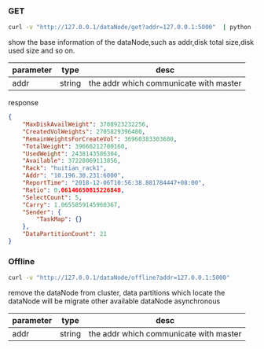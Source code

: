 ### GET
```bash
curl -v "http://127.0.0.1/dataNode/get?addr=127.0.0.1:5000"  | python -m json.tool
```

show the base information of the dataNode,such as addr,disk total size,disk used size and so on.

|parameter | type | desc|
|---|---|---|
|addr|string| the addr which communicate with master

response

``` json
{
    "MaxDiskAvailWeight": 3708923232256,
    "CreatedVolWeights": 2705829396480,
    "RemainWeightsForCreateVol": 36960383303680,
    "TotalWeight": 39666212700160,
    "UsedWeight": 2438143586304,
    "Available": 37228069113856,
    "Rack": "huitian_rack1",
    "Addr": "10.196.30.231:6000",
    "ReportTime": "2018-12-06T10:56:38.881784447+08:00",
    "Ratio": 0.06146650815226848,
    "SelectCount": 5,
    "Carry": 1.0655859145960367,
    "Sender": {
        "TaskMap": {}
    },
    "DataPartitionCount": 21
}
```

### Offline

```bash
curl -v "http://127.0.0.1/dataNode/offline?addr=127.0.0.1:5000"
```

remove the dataNode from cluster, data partitions which locate the dataNode will be migrate other available dataNode asynchronous

|parameter | type | desc|
|---|---|---|
|addr|string| the addr which communicate with master